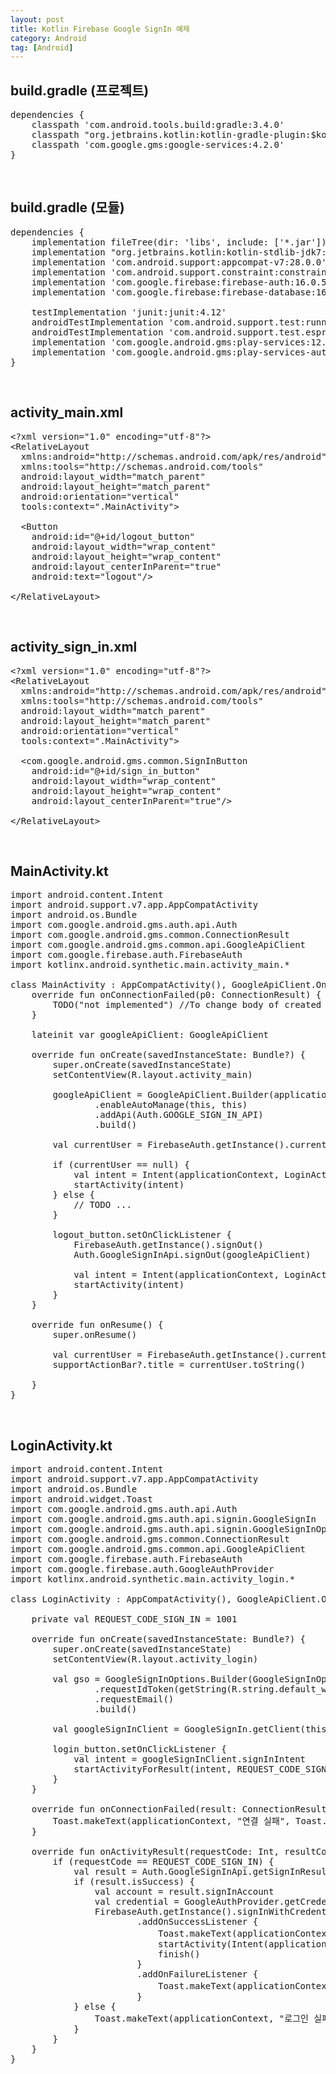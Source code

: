 ```yaml
---
layout: post
title: Kotlin Firebase Google SignIn 예제
category: Android
tag: [Android]
---
```


## build.gradle (프로젝트)

<pre class="prettyprint">
dependencies {
    classpath 'com.android.tools.build:gradle:3.4.0'
    classpath "org.jetbrains.kotlin:kotlin-gradle-plugin:$kotlin_version"
    classpath 'com.google.gms:google-services:4.2.0'
}
</pre>

<br>

## build.gradle (모듈)

<pre class="prettyprint">
dependencies {
    implementation fileTree(dir: 'libs', include: ['*.jar'])
    implementation "org.jetbrains.kotlin:kotlin-stdlib-jdk7:$kotlin_version"
    implementation 'com.android.support:appcompat-v7:28.0.0'
    implementation 'com.android.support.constraint:constraint-layout:1.1.3'
    implementation 'com.google.firebase:firebase-auth:16.0.5'
    implementation 'com.google.firebase:firebase-database:16.0.4'

    testImplementation 'junit:junit:4.12'
    androidTestImplementation 'com.android.support.test:runner:1.0.2'
    androidTestImplementation 'com.android.support.test.espresso:espresso-core:3.0.2'
    implementation 'com.google.android.gms:play-services:12.0.1'
    implementation 'com.google.android.gms:play-services-auth:16.0.1'
}
</pre>

<br>

## activity_main.xml

<pre class="prettyprint">
&lt;?xml version="1.0" encoding="utf-8"?&gt;
&lt;RelativeLayout
  xmlns:android="http://schemas.android.com/apk/res/android"
  xmlns:tools="http://schemas.android.com/tools"
  android:layout_width="match_parent"
  android:layout_height="match_parent"
  android:orientation="vertical"
  tools:context=".MainActivity"&gt;

  &lt;Button
    android:id="@+id/logout_button"
    android:layout_width="wrap_content"
    android:layout_height="wrap_content"
    android:layout_centerInParent="true"
    android:text="logout"/&gt;

&lt;/RelativeLayout&gt;
</pre>

<br>

## activity_sign_in.xml

<pre class="prettyprint">
&lt;?xml version="1.0" encoding="utf-8"?&gt;
&lt;RelativeLayout
  xmlns:android="http://schemas.android.com/apk/res/android"
  xmlns:tools="http://schemas.android.com/tools"
  android:layout_width="match_parent"
  android:layout_height="match_parent"
  android:orientation="vertical"
  tools:context=".MainActivity"&gt;

  &lt;com.google.android.gms.common.SignInButton
    android:id="@+id/sign_in_button"
    android:layout_width="wrap_content"
    android:layout_height="wrap_content"
    android:layout_centerInParent="true"/&gt;

&lt;/RelativeLayout&gt;
</pre>

<br>

## MainActivity.kt

<pre class="prettyprint">
import android.content.Intent
import android.support.v7.app.AppCompatActivity
import android.os.Bundle
import com.google.android.gms.auth.api.Auth
import com.google.android.gms.common.ConnectionResult
import com.google.android.gms.common.api.GoogleApiClient
import com.google.firebase.auth.FirebaseAuth
import kotlinx.android.synthetic.main.activity_main.*

class MainActivity : AppCompatActivity(), GoogleApiClient.OnConnectionFailedListener {
    override fun onConnectionFailed(p0: ConnectionResult) {
        TODO("not implemented") //To change body of created functions use File | Settings | File Templates.
    }

    lateinit var googleApiClient: GoogleApiClient

    override fun onCreate(savedInstanceState: Bundle?) {
        super.onCreate(savedInstanceState)
        setContentView(R.layout.activity_main)

        googleApiClient = GoogleApiClient.Builder(applicationContext)
                .enableAutoManage(this, this)
                .addApi(Auth.GOOGLE_SIGN_IN_API)
                .build()

        val currentUser = FirebaseAuth.getInstance().currentUser

        if (currentUser == null) {
            val intent = Intent(applicationContext, LoginActivity::class.java)
            startActivity(intent)
        } else {
            // TODO ...
        }

        logout_button.setOnClickListener {
            FirebaseAuth.getInstance().signOut()
            Auth.GoogleSignInApi.signOut(googleApiClient)

            val intent = Intent(applicationContext, LoginActivity::class.java)
            startActivity(intent)
        }
    }

    override fun onResume() {
        super.onResume()

        val currentUser = FirebaseAuth.getInstance().currentUser
        supportActionBar?.title = currentUser.toString()

    }
}
</pre>

<br>

## LoginActivity.kt

<pre class="prettyprint">
import android.content.Intent
import android.support.v7.app.AppCompatActivity
import android.os.Bundle
import android.widget.Toast
import com.google.android.gms.auth.api.Auth
import com.google.android.gms.auth.api.signin.GoogleSignIn
import com.google.android.gms.auth.api.signin.GoogleSignInOptions
import com.google.android.gms.common.ConnectionResult
import com.google.android.gms.common.api.GoogleApiClient
import com.google.firebase.auth.FirebaseAuth
import com.google.firebase.auth.GoogleAuthProvider
import kotlinx.android.synthetic.main.activity_login.*

class LoginActivity : AppCompatActivity(), GoogleApiClient.OnConnectionFailedListener {

    private val REQUEST_CODE_SIGN_IN = 1001

    override fun onCreate(savedInstanceState: Bundle?) {
        super.onCreate(savedInstanceState)
        setContentView(R.layout.activity_login)

        val gso = GoogleSignInOptions.Builder(GoogleSignInOptions.DEFAULT_SIGN_IN)
                .requestIdToken(getString(R.string.default_web_client_id))
                .requestEmail()
                .build()

        val googleSignInClient = GoogleSignIn.getClient(this, gso)

        login_button.setOnClickListener {
            val intent = googleSignInClient.signInIntent
            startActivityForResult(intent, REQUEST_CODE_SIGN_IN)
        }
    }

    override fun onConnectionFailed(result: ConnectionResult) {
        Toast.makeText(applicationContext, "연결 실패", Toast.LENGTH_SHORT).show()
    }

    override fun onActivityResult(requestCode: Int, resultCode: Int, data: Intent?) {
        if (requestCode == REQUEST_CODE_SIGN_IN) {
            val result = Auth.GoogleSignInApi.getSignInResultFromIntent(data)
            if (result.isSuccess) {
                val account = result.signInAccount
                val credential = GoogleAuthProvider.getCredential(account?.idToken, null)
                FirebaseAuth.getInstance().signInWithCredential(credential)
                        .addOnSuccessListener {
                            Toast.makeText(applicationContext, "인증 성공", Toast.LENGTH_SHORT).show()
                            startActivity(Intent(applicationContext, MainActivity::class.java))
                            finish()
                        }
                        .addOnFailureListener {
                            Toast.makeText(applicationContext, "인증 실패(${it.message})", Toast.LENGTH_SHORT).show()
                        }
            } else {
                Toast.makeText(applicationContext, "로그인 실패", Toast.LENGTH_SHORT).show()
            }
        }
    }
}

</pre>